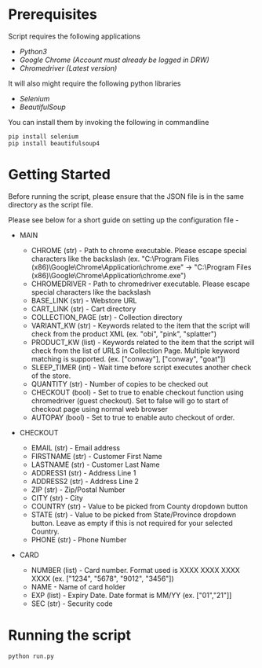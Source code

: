 # Prerequisites

Script requires the following applications
- *Python3*
- *Google Chrome (Account must already be logged in DRW)*
- *Chromedriver (Latest version)*

It will also might require the following python libraries
- *Selenium*
- *BeautifulSoup*

You can install them by invoking the following in commandline
```
pip install selenium
pip install beautifulsoup4
```

# Getting Started

Before running the script, please ensure that the JSON file is in the same directory as the script file. 

Please see below for a short guide on setting up the configuration file -

- MAIN
  * CHROME (str) - Path to chrome executable. Please escape special characters like the backslash (ex. "C:\Program Files (x86)\Google\Chrome\Application\chrome.exe" ->     "C:\\Program Files (x86)\\Google\\Chrome\\Application\\chrome.exe")
  * CHROMEDRIVER - Path to chromedriver executable. Please escape special characters like the backslash 
  * BASE_LINK (str) - Webstore URL
  * CART_LINK (str) - Cart directory
  * COLLECTION_PAGE (str) - Collection directory
  * VARIANT_KW (str) - Keywords related to the item that the script will check from the product XML (ex. "obi", "pink", "splatter")
  * PRODUCT_KW (list) - Keywords related to the item that the script will check from the list of URLS in Collection Page. Multiple keyword matching is supported. (ex. ["conway"], ["conway", "goat"])
  * SLEEP_TIMER (int) - Wait time before script executes another check of the store.
  * QUANTITY (str) - Number of copies to be checked out
  * CHECKOUT (bool) - Set to true to enable checkout function using chromedriver (guest checkout). Set to false will go to start of checkout page using normal web browser
  * AUTOPAY (bool) - Set to true to enable auto checkout of order. 

- CHECKOUT
  * EMAIL (str) - Email address
  * FIRSTNAME (str) - Customer First Name
  * LASTNAME (str) - Customer Last Name
  * ADDRESS1 (str) - Address Line 1
  * ADDRESS2 (str) - Address Line 2
  * ZIP (str) - Zip/Postal Number
  * CITY (str) - City
  * COUNTRY (str) - Value to be picked from County dropdown button
  * STATE (str) - Value to be picked from State/Province dropdown button. Leave as empty if this is not required for your selected Country.
  * PHONE (str) - Phone Number

- CARD
  * NUMBER (list) - Card number. Format used is XXXX XXXX XXXX XXXX (ex. ["1234", "5678", "9012", "3456"])
  * NAME - Name of card holder
  * EXP (list) - Expiry Date. Date format is MM/YY (ex. ["01","21"]]
  * SEC (str) - Security code 


# Running the script

```
python run.py
```
